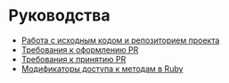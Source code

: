 # Руководства
- [Работа с исходным кодом и репозиторием проекта](https://github.com/abak-press/guides/tree/master/abak-flow#Работа-с-исходным-кодом-и-репозиторием-проекта)
- [Требования к оформлению PR](https://github.com/abak-press/guides/tree/master/code-review#Требования-к-оформлению-pr)
- [Требования к принятию PR](https://github.com/abak-press/guides/tree/master/code-review#Требования-к-принятию-pr)
- [Модификаторы доступа к методам в Ruby](http://mikepackdev.com/blog_posts/43-don-t-use-protected-methods-in-ruby)
